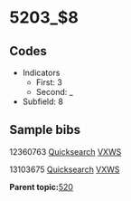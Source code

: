 # 5203\_$8

## Codes

-   Indicators
    -   First: 3
    -   Second: \_
-   Subfield: 8

## Sample bibs

12360763 [Quicksearch](https://search.library.yale.edu/catalog/12360763) [VXWS](http://prodorbis.library.yale.edu:7014/vxws/GetHoldingsService?bibId=12360763)

13103675 [Quicksearch](https://search.library.yale.edu/catalog/13103675) [VXWS](http://prodorbis.library.yale.edu:7014/vxws/GetHoldingsService?bibId=13103675)

**Parent topic:**[520](../../tags/520/520.md)

